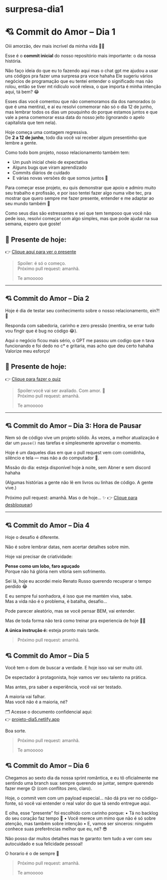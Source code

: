 # surpresa-dia1
# 💘 Commit do Amor – Dia 1

Oiii amorzão, dev mais incrível da minha vida 🧑‍💻

Esse é o **commit inicial** do nosso repositório mais importante: o da nossa história.

Não faço ideia do que eu to fazendo aqui mas o chat gpt me ajudou a usar uns códigos pra fazer uma surpresa pra voce hahaha Ele sugeriu vários negócios de programação que eu tentei entender o significado mas não rolou, então se tiver mt ridículo você releva, o que importa é minha intenção aqui, tá bem? 😂

Esses dias você comentou que não comemoramos dia dos namorados (o que é uma mentira), e aí eu resolvi comemorar não só o dia 12 de junho, mas lembrar todos os dias um pouquinho do porque estamos juntos e que vale a pena comemorar essa data do nosso jeito (ignorando o apelo capitalista que tem nela).

Hoje começa uma contagem regressiva.  
De **2 a 12 de junho**, todo dia você vai receber algum presentinho que lembre a gente.

Como todo bom projeto, nosso relacionamento também tem:
- Um push inicial cheio de expectativa
- Alguns bugs que viram aprendizado
- Commits diários de cuidado
- E várias novas versões do que somos juntos 💞


Para começar esse projeto, eu quis demonstrar que apoio e admiro muito seu trabalho e profissão, e por isso tentei fazer algo numa vibe tec, pra mostrar que quero sempre me fazer presente, entender e me adaptar ao seu mundo também 🖤

Como seus dias são estressantes e sei que tem tempooo que você não pede isso, resolvi começar com algo simples, mas que pode ajudar na sua semana, espero que goste!

## 🎁 Presente de hoje:

👉 [Clique aqui para ver o presente](https://drive.google.com/file/d/18punQ0tuSQnXh4Turr4E0HFOLve78r5g/view?usp=sharing)

> Spoiler: é só o começo.  
> Próximo pull request: amanhã.  
>  
> Te amooooo

---

## 💘 Commit do Amor – Dia 2

Hoje é dia de testar seu conhecimento sobre o nosso relacionamento, ein?! 👀

Responda com sabedoria, carinho e zero pressão (mentira, se errar tudo vou fingir que é bug no código 😂).

Aqui o negócio ficou mais sério, o GPT me passou um codigo que n tava funcionando e foi dedo no c* e gritaria, mas acho que deu certo hahaha
Valorize meu esforço! 

## 🎁 Presente de hoje:

👉 [Clique para fazer o quiz](https://dia2-quiz.netlify.app/) 

> Spoiler:você vai ser avaliado. Com amor. 💅  
> Próximo pull request: amanhã.  
>  
> Te amooooo



---

## 💘 Commit do Amor – Dia 3: Hora de Pausar

Nem só de código vive um projeto sólido. Às vezes, a melhor atualização é dar um `pause()` nas tarefas e simplesmente aproveitar o momento.

Hoje é um daqueles dias em que o pull request vem com comidinha, silêncio e tela — mas não a do computador 👀.

 Missão do dia: esteja disponível hoje à noite, sem Abner e sem discord hahaha

(Algumas histórias a gente não lê em livros ou linhas de código. A gente vive.)

Próximo pull request: amanhã. Mas o de hoje... ✨
👉 [Clique para desbloquear](https://projeto-dia3.netlify.app/)) 





---

## 💘 Commit do Amor – Dia 4

Hoje o desafio é diferente.  

Não é sobre lembrar datas, nem acertar detalhes sobre mim.  

Hoje vai precisar de criatividade:  

**Pense como um lobo, faro aguçado**  
Porque não há glória nem vitória sem sofrimento.  

Sei lá, hoje eu acordei meio Renato Russo querendo recuperar o tempo perdido 😂  

E eu sempre fui sonhadora, é isso que me mantém viva, sabe.  
Mas a vida não é o problema, é batalha, desafio...  

Pode parecer aleatório, mas se você pensar BEM, vai entender.  

Mas de toda forma não terá como treinar pra experiencia de hoje 👀😌  

**A única instrução é:** esteja pronto mais tarde.


> Próximo pull request: amanhã.  


## 💘 Commit do Amor – Dia 5

Você tem o dom de buscar a verdade. E hoje isso vai ser muito útil.

De espectador à protagonista, hoje vamos ver seu talento na prática.

Mas antes, pra saber a experiência, você vai ser testado.  

A maioria vai falhar.  
Mas você não é a maioria, né?

🗂️ Acesse o documento confidencial aqui:  
👉 [projeto-dia5.netlify.app](https://projeto-dia5.netlify.app)

Boa sorte.

> Próximo pull request: amanhã.  
>  
> Te amooooo




## 💘 Commit do Amor – Dia 6

Chegamos ao sexto dia da nossa sprint romântica, e eu tô oficialmente me sentindo uma branch sua: sempre querendo se juntar, sempre querendo fazer merge 😌 (com conflitos zero, claro).

Hoje, o commit vem com um payload especial… não dá pra ver no código-fonte, só você vai entender o real valor do que tá sendo entregue aqui.

E olha, esse “presente” foi escolhido com carinho porque:
	•	Tá no backlog do seu coração faz tempo 👀
	•	Você merece um mimo que não é só sobre atenção, mas também sobre intenção
	•	E, vamos ser sinceros: ninguém conhece suas preferências melhor que eu, né? 😎

Não posso dar muitos detalhes mas te garanto: tem tudo a ver com seu autocuidado e sua felicidade pessoal!

O horario é o de sempre 🥰

> Próximo pull request: amanhã.  
>  
> Te amooooo

